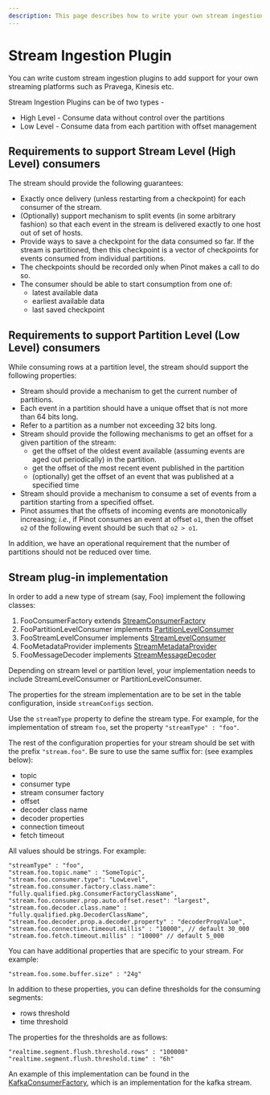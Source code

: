 ```yaml
---
description: This page describes how to write your own stream ingestion plugin for Pinot.
---
```


# Stream Ingestion Plugin

You can write custom stream ingestion plugins to add support for your own streaming platforms such as Pravega, Kinesis etc.

Stream Ingestion Plugins can be of two types -

* High Level - Consume data without control over the partitions
* Low Level - Consume data from each partition with offset management

## Requirements to support Stream Level \(High Level\) consumers

The stream should provide the following guarantees:

* Exactly once delivery \(unless restarting from a checkpoint\) for each consumer of the stream.
* \(Optionally\) support mechanism to split events \(in some arbitrary fashion\) so that each event in the stream is delivered exactly to one host out of set of hosts.
* Provide ways to save a checkpoint for the data consumed so far. If the stream is partitioned, then this checkpoint is a vector of checkpoints for events consumed from individual partitions.
* The checkpoints should be recorded only when Pinot makes a call to do so.
* The consumer should be able to start consumption from one of:
  * latest available data
  * earliest available data
  * last saved checkpoint

## Requirements to support Partition Level \(Low Level\) consumers

While consuming rows at a partition level, the stream should support the following properties:

* Stream should provide a mechanism to get the current number of partitions.
* Each event in a partition should have a unique offset that is not more than 64 bits long.
* Refer to a partition as a number not exceeding 32 bits long.
* Stream should provide the following mechanisms to get an offset for a given partition of the stream:
  * get the offset of the oldest event available \(assuming events are aged out periodically\) in the partition.
  * get the offset of the most recent event published in the partition
  * \(optionally\) get the offset of an event that was published at a specified time
* Stream should provide a mechanism to consume a set of events from a partition starting from a specified offset.
* Pinot assumes that the offsets of incoming events are monotonically increasing; _i.e._, if Pinot consumes an event at offset `o1`, then the offset `o2` of the following event should be such that `o2 > o1`.

In addition, we have an operational requirement that the number of partitions should not be reduced over time.

## Stream plug-in implementation

In order to add a new type of stream \(say, Foo\) implement the following classes:

1. FooConsumerFactory extends [StreamConsumerFactory](https://github.com/apache/pinot/blob/master/pinot-spi/src/main/java/org/apache/pinot/spi/stream/StreamConsumerFactory.java)
2. FooPartitionLevelConsumer implements [PartitionLevelConsumer](https://github.com/apache/pinot/blob/master/pinot-spi/src/main/java/org/apache/pinot/spi/stream/PartitionLevelConsumer.java)
3. FooStreamLevelConsumer implements [StreamLevelConsumer](https://github.com/apache/pinot/blob/master/pinot-spi/src/main/java/org/apache/pinot/spi/stream/StreamLevelConsumer.java)
4. FooMetadataProvider implements [StreamMetadataProvider](https://github.com/apache/pinot/blob/master/pinot-spi/src/main/java/org/apache/pinot/spi/stream/StreamMetadataProvider.java)
5. FooMessageDecoder implements [StreamMessageDecoder](https://github.com/apache/pinot/blob/master/pinot-spi/src/main/java/org/apache/pinot/spi/stream/StreamMessageDecoder.java)

Depending on stream level or partition level, your implementation needs to include StreamLevelConsumer or PartitionLevelConsumer.

The properties for the stream implementation are to be set in the table configuration, inside `streamConfigs` section.

Use the `streamType` property to define the stream type. For example, for the implementation of stream `foo`, set the property `"streamType" : "foo"`.

The rest of the configuration properties for your stream should be set with the prefix `"stream.foo"`. Be sure to use the same suffix for: \(see examples below\):

* topic
* consumer type
* stream consumer factory
* offset
* decoder class name
* decoder properties
* connection timeout
* fetch timeout

All values should be strings. For example:

```text
"streamType" : "foo",
"stream.foo.topic.name" : "SomeTopic",
"stream.foo.consumer.type": "LowLevel",
"stream.foo.consumer.factory.class.name": "fully.qualified.pkg.ConsumerFactoryClassName",
"stream.foo.consumer.prop.auto.offset.reset": "largest",
"stream.foo.decoder.class.name" : "fully.qualified.pkg.DecoderClassName",
"stream.foo.decoder.prop.a.decoder.property" : "decoderPropValue",
"stream.foo.connection.timeout.millis" : "10000", // default 30_000
"stream.foo.fetch.timeout.millis" : "10000" // default 5_000
```

You can have additional properties that are specific to your stream. For example:

```text
"stream.foo.some.buffer.size" : "24g"
```

In addition to these properties, you can define thresholds for the consuming segments:

* rows threshold
* time threshold

The properties for the thresholds are as follows:

```text
"realtime.segment.flush.threshold.rows" : "100000"
"realtime.segment.flush.threshold.time" : "6h"
```

An example of this implementation can be found in the [KafkaConsumerFactory](https://github.com/apache/pinot/blob/master/pinot-plugins/pinot-stream-ingestion/pinot-kafka-2.0/src/main/java/org/apache/pinot/plugin/stream/kafka20/KafkaConsumerFactory.java), which is an implementation for the kafka stream.


